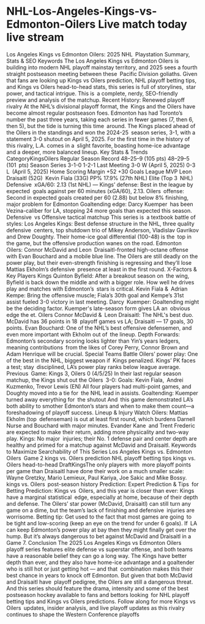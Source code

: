 # NHL-Los-Angeles-Kings-vs-Edmonton-Oilers Live match today live stream 



Los Angeles Kings vs Edmonton Oilers: 2025 NHL Playstation Summary, Stats & SEO Keywords
The Los Angeles Kings vs Edmonton Oilers is building into modern NHL playoff mainstay territory, and 2025 sees a fourth straight postseason meeting between these Pacific Division goliaths. Given that fans are looking up Kings vs Oilers prediction, NHL playoff betting tips, and Kings vs Oilers head-to-head stats, this series is full of storylines, star power, and tactical intrigue. This is a complete, nerdy, SEO-friendly preview and analysis of the matchup.
Recent History: Renewed playoff rivalry
At the NHL’s divisional playoff format, the Kings and the Oilers have become almost regular postseason foes. Edmonton has had Toronto’s number the past three years, taking each series in fewer games (7, then 6, then 5), but the tide is turning this time around. The Kings placed ahead of the Oilers in the standings and won the 2024-25 season series, 3-1, with a statement 3-0 shutout on April 5, 2025. For the first time in the history of this rivalry, L.A. comes in a slight favorite, boasting home-ice advantage and a deeper, more balanced lineup.
Key Stats & Trends
CategoryKingsOilers
Regular Season Record 48–25–9 (105 pts) 48–29–5 (101 pts)
Season Series 3-1-0 1-2-1
Last Meeting 3-0 W (April 5, 2025) 0-3 L (April 5, 2025)
Home Scoring Margin +52 +30
Goals League MVP Leon Draisaitl (52G) Kevin Fiala (33G)
PP% 17.9% (27th NHL) Elite (Top 3 NHL)
Defensive xGA/60: 2.13 (1st NHL) —
Kings’ defense: Best in the league by expected goals against per 60 minutes (xGA/60), 2.13.
Oilers offense: Second in expected goals created per 60 (2.88) but below 8% finishing, major problem for Edmonton
Goaltending edge: Darcy Kuemper has been Vezina-caliber for LA, stopping 24 more goals than expected this season.
Defensive vs Offensive tactical matchup
This series is a textbook battle of styles:
Los Angeles Kings: Best defense structure in the NHL, three quality defensive centers, top shutdown trio of Mikey Anderson, Vladislav Gavrikov and Drew Doughty. Their home-ice goal differential (100-48) is the top in the game, but the offensive production wanes on the road.
Edmonton Oilers: Connor McDavid and Leon Draisaitl-fronted high-octane offense with Evan Bouchard and a mobile blue line. The Oilers are still deadly on the power play, but their even-strength finishing is regressing and they’ll lose Mattias Ekholm’s defensive presence at least in the first round.
X-Factors & Key Players
Kings
Quinton Byfield: After a breakout season on the wing, Byfield is back down the middle and with a bigger role. How well he drives play and matches with Edmonton’s stars is critical.
Kevin Fiala & Adrian Kempe: Bring the offensive muscle; Fiala’s 30th goal and Kempe’s 31st assist fueled 3-0 victory in last meeting.
Darcy Kuemper: Goaltending might be the deciding factor. Kuemper's late-season form gives LA an obvious edge the et.
Oilers
Connor McDavid & Leon Draisaitl: The NHL's best duo. McDavid has 36 points in 18 playoff games vs LA; Draisaitl — 17 goals, 30 points.
Evan Bouchard: One of the NHL’s best offensive defensemen, and even more important with Ekholm out of the lineup.
Depth Forwards: Edmonton’s secondary scoring looks lighter than Yin’s years ledgers, meaning contributions from the likes of Corey Perry, Connor Brown and Adam Henrique will be crucial.
Special Teams Battle
Oilers’ power play: One of the best in the NHL, biggest weapon if Kings penalized.
Kings’ PK faces a test; stay disciplined, LA’s power play ranks below league average.
Previous Game: Kings 3, Oilers 0 (4/5/25)
In their last regular season matchup, the Kings shut out the Oilers 3-0:
Goals: Kevin Fiala, Andrei Kuzmenko, Trevor Lewis (EN)
All four players had multi-point games, and Doughty moved into a tie for the NHL lead in assists.
Goaltending: Kuemper turned away everything for the shutout
And this game demonstrated LA’s both ability to smother Edmonton’s stars and when to make them count—a foreshadowing of playoff success.
Lineup & Injury Watch
Oilers: Mattias Ekholm (top defenseman) is out at least first round, which burdens Darnell Nurse and Bouchard with major minutes. Evander Kane and Trent Frederic are expected to make their return, adding more physicality and two-way play.
Kings: No major injuries; their No. 1 defense pair and center depth are healthy and primed for a matchup against McDavid and Draisaitl.
Keywords to Maximize Searchability of This Series
Los Angeles Kings vs. Edmonton Oilers Game 2
kings vs. Oilers prediction
NHL playoff betting tips
kings vs. Oilers head-to-head
DraftKingsThe only players with more playoff points per game than Draisaitl have done their work on a much smaller scale: Wayne Gretzky, Mario Lemieux, Paul Kariya, Joe Sakic and Mike Bossy.
kings vs. Oilers post-season history
Prediction: Expert Prediction & Tips for Betting
Prediction: Kings vs Oilers, and this year is closer than ever:
Kings have a marginal statistical edge, especially at home, because of their depth and defense.
The Oilers’ star power (McDavid, Draisaitl) can still turn any game on a dime, but the team’s lack of finishing and defensive injuries are worrisome.
Betting tip: Get used to the fact that most games are going to be tight and low-scoring (keep an eye on the trend for under 6 goals). If LA can keep Edmonton’s power play at bay then they might finally get over the hump. But it’s always dangerous to bet against McDavid and Draisaitl in a Game 7.
Conclusion
The 2025 Los Angeles Kings vs Edmonton Oilers playoff series features elite defense vs superstar offense, and both teams have a reasonable belief they can go a long way. The Kings have better depth than ever, and they also have home-ice advantage and a goaltender who is still hot or just getting hot — and that combination makes this their best chance in years to knock off Edmonton. But given that both McDavid and Draisaitl have playoff pedigree, the Oilers are still a dangerous threat. And this series should feature the drama, intensity and some of the best postseason hockey available to fans and bettors looking for NHL playoff betting tips and Kings vs Oilers predictions.
Follow along for more Kings vs Oilers updates, insider analysis, and live playoff updates as this rivalry continues to shape the Western Conference playoffs
